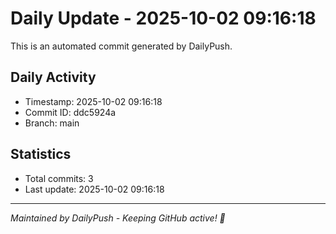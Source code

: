 # Daily Update - 2025-10-02 09:16:18

This is an automated commit generated by DailyPush.

## Daily Activity
- Timestamp: 2025-10-02 09:16:18
- Commit ID: ddc5924a
- Branch: main

## Statistics
- Total commits: 3
- Last update: 2025-10-02 09:16:18

---
*Maintained by DailyPush - Keeping GitHub active! 🚀*

